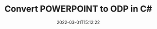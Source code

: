 ---
############################# Static ############################
layout: "auto-gen-conversion"
date: 2022-03-01T15:12:22
draft: false
otherformats: 
breadcrumb: POWERPOINT to ODP in C#

############################# Head ############################
head_title: "POWERPOINT to ODP Converter in C#"
head_description: "Convert POWERPOINT to ODP in .NET using a few lines of code. Use the GroupDocs Document Conversion API to convert over 160 file formats."

############################# Header ############################
title: "Convert POWERPOINT to ODP in C#"
description: "POWERPOINT to ODP conversion with a few lines of .NET code"
bg_image: "https://cms.admin.containerize.com/templates/aspose/App_Themes/V3/images/bg/header1.png"
bg_overlay: false
button:
    enable: true

############################# SubMenu ############################
submenu:
    enable: true

    left:
        img_alt: "GroupDocs.Conversion for .NET"
        image: "https://cms.admin.containerize.com/templates/groupdocs/images/product-logos/90x90-noborder/groupdocs-conversion-net.png"
        product: "GroupDocs.Conversion"
        platform: ".NET"



############################# About ############################
about:
    enable: true
    title: "About GroupDocs.Conversion for .NET API"
    content: |
        [GroupDocs.Conversion for .NET](https://products.groupdocs.com/conversion/net/) can be used to convert Microsoft Word, Excel, PowerPoint, PDF, Visio and other formats. GroupDocs.Conversion is a standalone API that is suitable for back-end and internal systems where high performance is required. It does not depend on any software such as Microsoft or Open Office.
    

overview:
    enable: true
    content: |
        Convert your POWERPOINT files to ODP in .NET easily. You can use just a couple of C# code lines in any platform of your choice like - Windows, Linux, macOS.
        You can try POWERPOINT to ODP conversion for free and evaluate conversion results quality.  Along with simple file conversion scenarios you can try more advanced options for loading source POWERPOINT file and for saving output ODP result. 
        
        For example, for the source POWERPOINT file you may use the following load options:

        * auto-detect file format;
        * specify password for protected files (if file format supports it);
        * replace missing fonts to preserve document appearance.
        
        There are also advanced convert options for the ODP file:

        * convert specific document page or page range;
        * add a watermark to the converted ODP file and many more.

        Once conversion is completed you can save your ODP file to the local file path or any third-party storage like FTP, Amazon S3, Google Drive, Dropbox etc. Please note - to convert POWERPOINT to ODP there is no need for any additional software installed - like MS Office, Open Office, Adobe Acrobat Reader etc.


############################# Steps ############################
steps:
    enable: true
    title_left: "Steps to convert POWERPOINT to ODP in C#"
    content_left: |
        [GroupDocs.Conversion for .NET](https://products.groupdocs.com/conversion/net/) makes it easy for developers to convert a POWERPOINT file to ODP with a few lines of code.
        
        * Create an instance of the Converter class and provide the file POWERPOINT with the full path
        * Create and set ConvertOptions for ODP type.
        * Call the Converter.Convert method and pass the full path and format (ODP) as a parameter

    title_right: "System Requirements"
    content_right: |
        Basic conversion with GroupDocs.Conversion for .NET can be done in just a few simple steps. Our APIs are supported on all major platforms and operating systems. Before executing the code below, make sure you have the following prerequisites installed on your system.

        * Operating systems: Microsoft Windows, Linux, MacOS
        * Development environments: Microsoft Visual Studio, Xamarin, MonoDevelop
        * Frameworks: .NET Framework, .NET Standard, .NET Core, Mono
        * Get the latest GroupDocs.Conversion for .NET from [Nuget](https://www.nuget.org/packages/groupdocs.conversion)
         
    code: |
        ```csharp    
        // Load POWERPOINT file
        var converter = new GroupDocs.Conversion.Converter("input.powerpoint");
        // Set conversion parameters for ODP format
        var convertOptions = converter.GetPossibleConversions()["odp"].ConvertOptions;
        // Convert to ODP format
        converter.Convert("output.odp", convertOptions);
        ```

demos:
    enable: true
    title: "POWERPOINT to ODP Live Demo"
    content: |
       Convert POWERPOINT to ODP now by visiting the [GroupDocs.Conversion App](https://products.groupdocs.app/conversion/family) website. Online demo has the following advantages
          

more_formats:
    enable: true
    title: "Other supported POWERPOINT conversions in C#"
    content: "You can also convert POWERPOINT to many other file formats. Please see the list below."
       
       
back_to_top:
    enable: true
---
